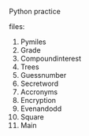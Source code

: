 Python practice

files:
1. Pymiles
2. Grade
3. Compoundinterest
4. Trees
5. Guessnumber
6. Secretword
7. Accronyms
8. Encryption
9. Evenandodd
10. Square
11. Main
